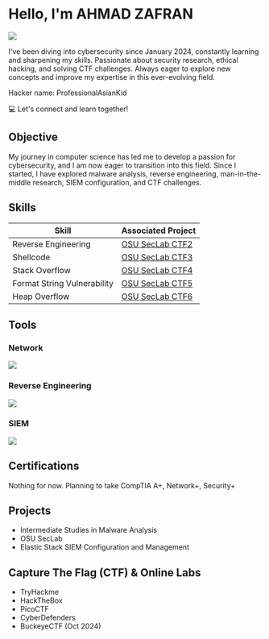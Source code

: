 # Hello, I'm AHMAD ZAFRAN
<a href="https://linkedin.com/in/zafran02/"><img src="https://img.shields.io/badge/-LinkedIn-0072b1?&style=for-the-badge&logo=linkedin&logoColor=white" /></a>

I've been diving into cybersecurity since January 2024, constantly learning and sharpening my skills. Passionate about security research, ethical hacking, and solving CTF challenges. Always eager to explore new concepts and improve my expertise in this ever-evolving field.

Hacker name: ProfessionalAsianKid

💻 Let's connect and learn together!

## Objective
My journey in computer science has led me to develop a passion for cybersecurity, and I am now eager to transition into this field. Since I started, I have explored malware analysis, reverse engineering, man-in-the-middle research, SIEM configuration, and CTF challenges.

## Skills
| Skill                                         | Associated Project         |
|-----------------------------------------------|----------------------------|
| Reverse Engineering                           | <a href="https://docs.google.com/document/d/1W5_33vylbeODcrIvQhH5kqTqt59Ae18GOAii5VTlY1g/edit?usp=sharing">OSU SecLab CTF2</a>|
| Shellcode                                     | <a href="https://docs.google.com/document/d/1dtI9JyZYQ-mJsOO_XUgpNR5sx7m3guqAscR4y0f3Q18/edit?usp=sharing">OSU SecLab CTF3</a>|
| Stack Overflow                                | <a href="https://docs.google.com/document/d/1LJ6jHC4texTRaMn5Wepshv2k81zmM_aTX1Eet9tYUlg/edit?usp=sharing">OSU SecLab CTF4</a>|
| Format String Vulnerability                   | <a href="https://docs.google.com/document/d/135UDbQdMVqDBg8peqEsiatFjiwCqttAPq_zVFiVYJvk/edit?usp=sharing">OSU SecLab CTF5</a>|
| Heap Overflow                                 | <a href="https://docs.google.com/document/d/1jxuCaIcTOXtr14rFuIuD7TEPUSWDin4tbOSHmgR_ZJw/edit?usp=sharing">OSU SecLab CTF6</a>|

## Tools
### Network
<div>
    <img src="https://img.shields.io/badge/-Wireshark-1679A7?&style=for-the-badge&logo=Wireshark&logoColor=white" />
</div>

### Reverse Engineering
<div>
    <img src="https://img.shields.io/badge/-Ghidra-FF0000?&style=for-the-badge&logo=Ghidra&logoColor=white" />
</div>

### SIEM
<div>
    <img src="https://img.shields.io/badge/-Elastic-005571?&style=for-the-badge&logo=Elastic&logoColor=white" />
</div>

## Certifications
<div>
   Nothing for now. Planning to take CompTIA A+, Network+, Security+
</div>

## Projects
- Intermediate Studies in Malware Analysis
- OSU SecLab
- Elastic Stack SIEM Configuration and Management

## Capture The Flag (CTF) & Online Labs
- TryHackme
- HackTheBox
- PicoCTF
- CyberDefenders
- BuckeyeCTF (Oct 2024)
